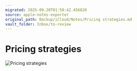 ```yaml
---
migrated: 2025-09-20T01:50:42.456820
source: apple-notes-exporter
original_path: Backup/iCloud/Notes/Pricing strategies.md
vault_folder: Inbox/to-review
---
```

# Pricing strategies 
![Pricing strategies](images/Pricing%20strategies.png)

